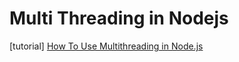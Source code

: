 # Multi Threading in Nodejs

[tutorial] [How To Use Multithreading in Node.js](https://www.digitalocean.com/community/tutorials/how-to-use-multithreading-in-node-js)
